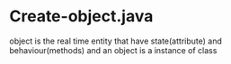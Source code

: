 # Create-object.java
object is the real time entity that have state(attribute) and behaviour(methods) and an object is a instance of class
